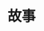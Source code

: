 ---
title: "故事"
menu:
  main:
    name: "🗂️ 故事"
    weight: 40
    #params:
    #SS  icon: "fas fa-tags"
---